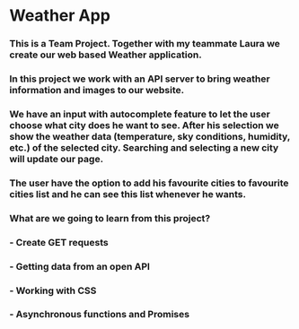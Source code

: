 # Weather App

### This is a Team Project. Together with my teammate Laura we create our web based Weather application. 

### In this project we work with an API server to bring weather information and images to our website.

### We have an input with autocomplete feature to let the user choose what city does he want to see. After his selection we show the weather data (temperature, sky conditions, humidity, etc.) of the selected city. Searching and selecting a new city will update our page.

### The user have the option to add his favourite cities to favourite cities list and he can see this list whenever he wants.

### What are we going to learn from this project?
### - Create GET requests
### - Getting data from an open API
### - Working with CSS
### - Asynchronous functions and Promises